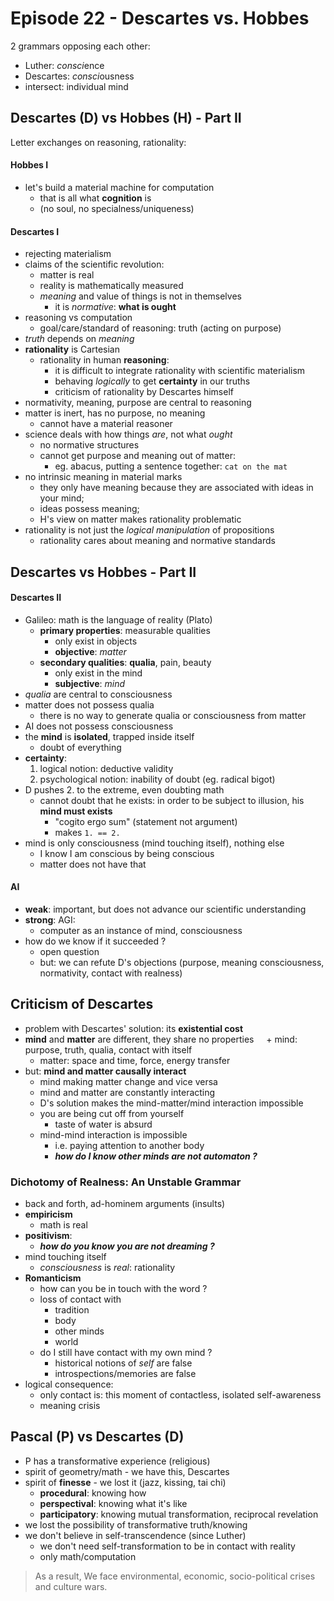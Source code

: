 # Episode 22 - Descartes vs. Hobbes

2 grammars opposing each other:

+ Luther: *consci*ence
+ Descartes: *consci*ousness
+ intersect: individual mind

## Descartes (D) vs Hobbes (H) - Part II

Letter exchanges on reasoning, rationality:

#### Hobbes I

+ let's build a material machine for computation
    + that is all what **cognition** is
    + (no soul, no specialness/uniqueness)

#### Descartes I

+ rejecting materialism
+ claims of the scientific revolution:
    + matter is real
    + reality is mathematically measured
    + *meaning* and value of things is not in themselves
        + it is *normative*: **what is ought**
+ reasoning vs computation
    + goal/care/standard of reasoning: truth (acting on purpose)
+ *truth* depends on *meaning*      
+ **rationality** is Cartesian
    + rationality in human **reasoning**:
        + it is difficult to integrate rationality with scientific materialism
        + behaving *logically* to get **certainty** in our truths
        + criticism of rationality by Descartes himself
+ normativity, meaning, purpose are central to reasoning
+ matter is inert, has no purpose, no meaning
    + cannot have a material reasoner
+ science deals with how things *are*, not what *ought*
    + no normative structures
    + cannot get purpose and meaning out of matter:
        + eg. abacus, putting a sentence together: `cat on the mat`
+ no intrinsic meaning in material marks
    + they only have meaning because they are associated with ideas in your mind;
    + ideas possess meaning;
    + H's view on matter makes rationality problematic
+ rationality is not just the *logical manipulation* of propositions
    + rationality cares about meaning and normative standards

## Descartes vs Hobbes - Part II

#### Descartes II

+ Galileo: math is the language of reality (Plato)
    + __primary properties__: measurable qualities
        + only exist in objects
        + **objective**: *matter*
    + __secondary qualities__: **qualia**, pain, beauty
        + only exist in the mind
        + **subjective**: *mind*
+ *qualia* are central to consciousness
+ matter does not possess qualia
    + there is no way to generate qualia or consciousness from matter
+ AI does not possess consciousness
+ the **mind** is **isolated**, trapped inside itself
    + doubt of everything
+ __certainty__:
    1. logical notion: deductive validity
    2. psychological notion: inability of doubt (eg. radical bigot)
+ D pushes 2. to the extreme, even doubting math
    + cannot doubt that he exists: in order to be subject to illusion, his **mind must exists**
        + "cogito ergo sum" (statement not argument)
        + makes `1. == 2.`
+ mind is only consciousness (mind touching itself), nothing else
    + I know I am conscious by being conscious
    + matter does not have that

#### AI

+ __weak__: important, but does not advance our scientific understanding
+ __strong__: AGI:
    + computer as an instance of mind, consciousness
+ how do we know if it succeeded ? 
    + open question
    + but: we can refute D's objections (purpose, meaning consciousness, normativity, contact with realness)

## Criticism of Descartes

+ problem with Descartes' solution: its **existential cost**
+ **mind** and **matter** are different, they share no properties
    + mind: purpose, truth, qualia, contact with itself
    + matter: space and time, force, energy transfer
+ but: **mind and matter causally interact**
    + mind making matter change and vice versa
    + mind and matter are constantly interacting
    + D's solution makes the mind-matter/mind interaction impossible
    + you are being cut off from yourself
        + taste of water is absurd
    + mind-mind interaction is impossible
        + i.e. paying attention to another body
        + _**how do I know other minds are not automaton ?**_

### Dichotomy of Realness: An Unstable Grammar

+ back and forth, ad-hominem arguments (insults) 
+ **empiricism**
    + math is real
+ **positivism**:
    + _**how do you know you are not dreaming ?**_
+ mind touching itself
    + *consciousness* is *real*: rationality
+ **Romanticism**
    + how can you be in touch with the word ?
    + loss of contact with
        + tradition
        + body
        + other minds
        + world
    + do I still have contact with my own mind ?
        + historical notions of *self* are false
        + introspections/memories are false
+ logical consequence:
    + only contact is: this moment of contactless, isolated self-awareness
    + meaning crisis

## Pascal (P) vs Descartes (D)

+ P has a transformative experience (religious)
+ spirit of geometry/math - we have this, Descartes
+ spirit of **finesse** - we lost it (jazz, kissing, tai chi)
    + __procedural__: knowing how
    + __perspectival__: knowing what it's like
    + __participatory__: knowing mutual transformation, reciprocal revelation
+ we lost the possibility of transformative truth/knowing
+ we don't believe in self-transcendence (since Luther)
    + we don't need self-transformation to be in contact with reality
    + only math/computation

> As a result, We face environmental, economic, socio-political crises and culture wars.
